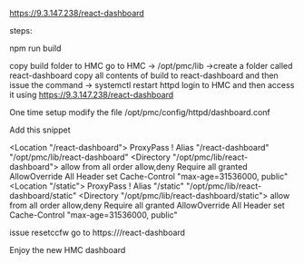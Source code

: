 https://9.3.147.238/react-dashboard

steps:

npm run build

copy build folder to HMC
go to HMC -> /opt/pmc/lib ->create a folder called react-dashboard
copy all contents of build to react-dashboard
and then issue the command -> systemctl restart httpd
login to HMC and then access it using https://9.3.147.238/react-dashboard

One time setup
modify the file  /opt/pmc/config/httpd/dashboard.conf

Add this snippet

<Location "/react-dashboard">
    ProxyPass !
</Location>
Alias "/react-dashboard" "/opt/pmc/lib/react-dashboard"
<Directory "/opt/pmc/lib/react-dashboard">
    allow from all
    order allow,deny
    Require all granted
    AllowOverride All
    Header set Cache-Control "max-age=31536000, public"
</Directory>
<Location "/static">
    ProxyPass !
</Location>
Alias "/static" "/opt/pmc/lib/react-dashboard/static"
<Directory "/opt/pmc/lib/react-dashboard/static">
    allow from all
    order allow,deny
    Require all granted
    AllowOverride All
    Header set Cache-Control "max-age=31536000, public"
</Directory>

issue resetccfw
go to 
https://<hmc-ip>/react-dashboard

Enjoy the new HMC dashboard
